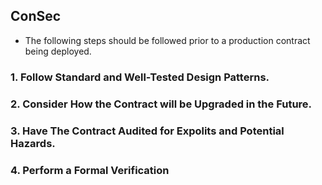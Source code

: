 ## ConSec

- The following steps should be followed prior to a production contract being deployed.

### 1. Follow Standard and Well-Tested Design Patterns.

### 2. Consider How the Contract will be Upgraded in the Future.

### 3. Have The Contract Audited for Expolits and Potential Hazards.

### 4. Perform a Formal Verification
